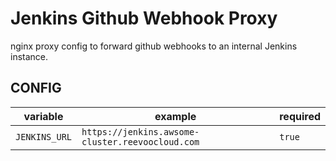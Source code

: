 # Jenkins Github Webhook Proxy

nginx proxy config to forward github webhooks to an internal Jenkins instance.

## CONFIG
| variable     | example                                          | required |
|--------------|--------------------------------------------------|----------|
| `JENKINS_URL` | `https://jenkins.awsome-cluster.reevoocloud.com` | `true`   |
